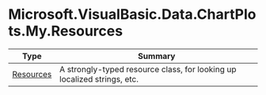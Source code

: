 ﻿
# Microsoft.VisualBasic.Data.ChartPlots.My.Resources

|Type|Summary|
|----|-------|
|[Resources](./Resources.md)|A strongly-typed resource class, for looking up localized strings, etc.|

